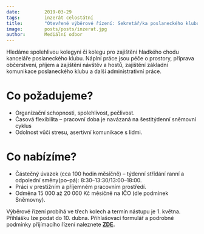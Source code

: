 ```yaml
---
date:         2019-03-29
tags:         inzerát celostátní
title:        "Otevřené výběrové řízení: Sekretář/ka poslaneckého klubu"
image: 	      posts/posts/inzerat.jpg
author:       Mediální odbor
---
```


Hledáme spolehlivou kolegyni či kolegu pro zajištění hladkého chodu kanceláře poslaneckého klubu. Náplní práce jsou péče o prostory, příprava občerstvení, příjem a zajištění návštěv a hostů, zajištění základní komunikace poslaneckého klubu a další administrativní práce.

# Co požadujeme?

* Organizační schopnosti, spolehlivost, pečlivost.
* Časová flexibilita – pracovní doba je navázaná na šestitýdenní sněmovní cyklus
* Odolnost vůči stresu, asertivní komunikace s lidmi. 

# Co nabízíme?

* Částečný úvazek (cca 100 hodin měsíčně) – týdenní střídání ranní a odpolední směny(po–pá): 8:30–13:30/13:00–18:00.
* Práci v prestižním a příjemném pracovním prostředí.
* Odměna 15 000 až 20 000 Kč měsíčně na IČO (dle podmínek Sněmovny). 

Výběrové řízení probíhá ve třech kolech a termín nástupu je 1. května. Přihlášku lze podat do 10. dubna. Přihlašovací formulář a podrobné podmínky přijímacího řízení naleznete **[ZDE](http://www.lmcg2.com/pd/1369086443/?rps=202).**
